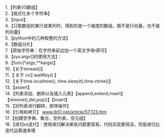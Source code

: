 1.【列表VS数组】     
2.【格式化多个字符串】     
3.【input】     
4.【只取数组的某行或某列时，得到的是一个维度的数组，既不是行向量，也不是列向量】     
5.【python中的几种取整的方法】      
6.【数组分片】      
7.【原始字符串：在字符串前边加一个英文字母r即可】     
8.【sys.argv[]的使用方法】：      
9.【func(*args,**kargs)】      
10.【关于imread()】     
11.【 关于 cv2.waitKey() 】     
12.【关于time.localtime(), time.sleep(t),time.ctime()】      
13.【assert】     
14.【列表添加、删除以及插入元素】【append,extend,insert】【remove(),del,pop()】【insert】      
15.【对列表进行翻转，排序操作】     
16.【引用和拷贝】  www.jb51.net/article/57723.htm     
17.【创建空字典、集合，空列表，空元组】     
18.【递归vs迭代】：使用递归解决某些问题更容易，代码实现更简洁，但是递归比迭代运算速率慢     
